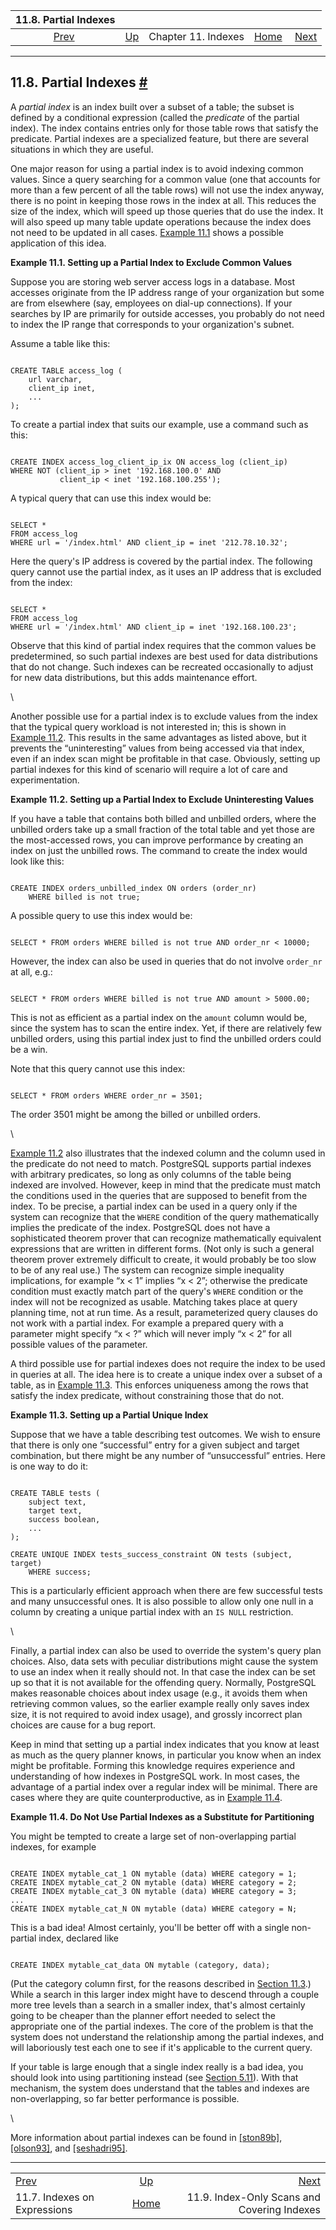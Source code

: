 

|                       11.8. Partial Indexes                       |                                          |                     |                                                       |                                                                                      |
| :---------------------------------------------------------------: | :--------------------------------------- | :-----------------: | ----------------------------------------------------: | -----------------------------------------------------------------------------------: |
| [Prev](indexes-expressional.html "11.7. Indexes on Expressions")  | [Up](indexes.html "Chapter 11. Indexes") | Chapter 11. Indexes | [Home](index.html "PostgreSQL 17devel Documentation") |  [Next](indexes-index-only-scans.html "11.9. Index-Only Scans and Covering Indexes") |

***

## 11.8. Partial Indexes [#](#INDEXES-PARTIAL)

A *partial index* is an index built over a subset of a table; the subset is defined by a conditional expression (called the *predicate* of the partial index). The index contains entries only for those table rows that satisfy the predicate. Partial indexes are a specialized feature, but there are several situations in which they are useful.

One major reason for using a partial index is to avoid indexing common values. Since a query searching for a common value (one that accounts for more than a few percent of all the table rows) will not use the index anyway, there is no point in keeping those rows in the index at all. This reduces the size of the index, which will speed up those queries that do use the index. It will also speed up many table update operations because the index does not need to be updated in all cases. [Example 11.1](indexes-partial.html#INDEXES-PARTIAL-EX1 "Example 11.1. Setting up a Partial Index to Exclude Common Values") shows a possible application of this idea.

**Example 11.1. Setting up a Partial Index to Exclude Common Values**

Suppose you are storing web server access logs in a database. Most accesses originate from the IP address range of your organization but some are from elsewhere (say, employees on dial-up connections). If your searches by IP are primarily for outside accesses, you probably do not need to index the IP range that corresponds to your organization's subnet.

Assume a table like this:

```

CREATE TABLE access_log (
    url varchar,
    client_ip inet,
    ...
);
```

To create a partial index that suits our example, use a command such as this:

```

CREATE INDEX access_log_client_ip_ix ON access_log (client_ip)
WHERE NOT (client_ip > inet '192.168.100.0' AND
           client_ip < inet '192.168.100.255');
```

A typical query that can use this index would be:

```

SELECT *
FROM access_log
WHERE url = '/index.html' AND client_ip = inet '212.78.10.32';
```

Here the query's IP address is covered by the partial index. The following query cannot use the partial index, as it uses an IP address that is excluded from the index:

```

SELECT *
FROM access_log
WHERE url = '/index.html' AND client_ip = inet '192.168.100.23';
```

Observe that this kind of partial index requires that the common values be predetermined, so such partial indexes are best used for data distributions that do not change. Such indexes can be recreated occasionally to adjust for new data distributions, but this adds maintenance effort.

\

Another possible use for a partial index is to exclude values from the index that the typical query workload is not interested in; this is shown in [Example 11.2](indexes-partial.html#INDEXES-PARTIAL-EX2 "Example 11.2. Setting up a Partial Index to Exclude Uninteresting Values"). This results in the same advantages as listed above, but it prevents the “uninteresting” values from being accessed via that index, even if an index scan might be profitable in that case. Obviously, setting up partial indexes for this kind of scenario will require a lot of care and experimentation.

**Example 11.2. Setting up a Partial Index to Exclude Uninteresting Values**

If you have a table that contains both billed and unbilled orders, where the unbilled orders take up a small fraction of the total table and yet those are the most-accessed rows, you can improve performance by creating an index on just the unbilled rows. The command to create the index would look like this:

```

CREATE INDEX orders_unbilled_index ON orders (order_nr)
    WHERE billed is not true;
```

A possible query to use this index would be:

```

SELECT * FROM orders WHERE billed is not true AND order_nr < 10000;
```

However, the index can also be used in queries that do not involve `order_nr` at all, e.g.:

```

SELECT * FROM orders WHERE billed is not true AND amount > 5000.00;
```

This is not as efficient as a partial index on the `amount` column would be, since the system has to scan the entire index. Yet, if there are relatively few unbilled orders, using this partial index just to find the unbilled orders could be a win.

Note that this query cannot use this index:

```

SELECT * FROM orders WHERE order_nr = 3501;
```

The order 3501 might be among the billed or unbilled orders.

\

[Example 11.2](indexes-partial.html#INDEXES-PARTIAL-EX2 "Example 11.2. Setting up a Partial Index to Exclude Uninteresting Values") also illustrates that the indexed column and the column used in the predicate do not need to match. PostgreSQL supports partial indexes with arbitrary predicates, so long as only columns of the table being indexed are involved. However, keep in mind that the predicate must match the conditions used in the queries that are supposed to benefit from the index. To be precise, a partial index can be used in a query only if the system can recognize that the `WHERE` condition of the query mathematically implies the predicate of the index. PostgreSQL does not have a sophisticated theorem prover that can recognize mathematically equivalent expressions that are written in different forms. (Not only is such a general theorem prover extremely difficult to create, it would probably be too slow to be of any real use.) The system can recognize simple inequality implications, for example “x < 1” implies “x < 2”; otherwise the predicate condition must exactly match part of the query's `WHERE` condition or the index will not be recognized as usable. Matching takes place at query planning time, not at run time. As a result, parameterized query clauses do not work with a partial index. For example a prepared query with a parameter might specify “x < ?” which will never imply “x < 2” for all possible values of the parameter.

A third possible use for partial indexes does not require the index to be used in queries at all. The idea here is to create a unique index over a subset of a table, as in [Example 11.3](indexes-partial.html#INDEXES-PARTIAL-EX3 "Example 11.3. Setting up a Partial Unique Index"). This enforces uniqueness among the rows that satisfy the index predicate, without constraining those that do not.

**Example 11.3. Setting up a Partial Unique Index**

Suppose that we have a table describing test outcomes. We wish to ensure that there is only one “successful” entry for a given subject and target combination, but there might be any number of “unsuccessful” entries. Here is one way to do it:

```

CREATE TABLE tests (
    subject text,
    target text,
    success boolean,
    ...
);

CREATE UNIQUE INDEX tests_success_constraint ON tests (subject, target)
    WHERE success;
```

This is a particularly efficient approach when there are few successful tests and many unsuccessful ones. It is also possible to allow only one null in a column by creating a unique partial index with an `IS NULL` restriction.

\

Finally, a partial index can also be used to override the system's query plan choices. Also, data sets with peculiar distributions might cause the system to use an index when it really should not. In that case the index can be set up so that it is not available for the offending query. Normally, PostgreSQL makes reasonable choices about index usage (e.g., it avoids them when retrieving common values, so the earlier example really only saves index size, it is not required to avoid index usage), and grossly incorrect plan choices are cause for a bug report.

Keep in mind that setting up a partial index indicates that you know at least as much as the query planner knows, in particular you know when an index might be profitable. Forming this knowledge requires experience and understanding of how indexes in PostgreSQL work. In most cases, the advantage of a partial index over a regular index will be minimal. There are cases where they are quite counterproductive, as in [Example 11.4](indexes-partial.html#INDEXES-PARTIAL-EX4 "Example 11.4. Do Not Use Partial Indexes as a Substitute for Partitioning").

**Example 11.4. Do Not Use Partial Indexes as a Substitute for Partitioning**

You might be tempted to create a large set of non-overlapping partial indexes, for example

```

CREATE INDEX mytable_cat_1 ON mytable (data) WHERE category = 1;
CREATE INDEX mytable_cat_2 ON mytable (data) WHERE category = 2;
CREATE INDEX mytable_cat_3 ON mytable (data) WHERE category = 3;
...
CREATE INDEX mytable_cat_N ON mytable (data) WHERE category = N;
```

This is a bad idea! Almost certainly, you'll be better off with a single non-partial index, declared like

```

CREATE INDEX mytable_cat_data ON mytable (category, data);
```

(Put the category column first, for the reasons described in [Section 11.3](indexes-multicolumn.html "11.3. Multicolumn Indexes").) While a search in this larger index might have to descend through a couple more tree levels than a search in a smaller index, that's almost certainly going to be cheaper than the planner effort needed to select the appropriate one of the partial indexes. The core of the problem is that the system does not understand the relationship among the partial indexes, and will laboriously test each one to see if it's applicable to the current query.

If your table is large enough that a single index really is a bad idea, you should look into using partitioning instead (see [Section 5.11](ddl-partitioning.html "5.11. Table Partitioning")). With that mechanism, the system does understand that the tables and indexes are non-overlapping, so far better performance is possible.

\

More information about partial indexes can be found in [\[ston89b\]](biblio.html#STON89B), [\[olson93\]](biblio.html#OLSON93 "Partial indexing in POSTGRES: research project"), and [\[seshadri95\]](biblio.html#SESHADRI95).

***

|                                                                   |                                                       |                                                                                      |
| :---------------------------------------------------------------- | :---------------------------------------------------: | -----------------------------------------------------------------------------------: |
| [Prev](indexes-expressional.html "11.7. Indexes on Expressions")  |        [Up](indexes.html "Chapter 11. Indexes")       |  [Next](indexes-index-only-scans.html "11.9. Index-Only Scans and Covering Indexes") |
| 11.7. Indexes on Expressions                                      | [Home](index.html "PostgreSQL 17devel Documentation") |                                          11.9. Index-Only Scans and Covering Indexes |
